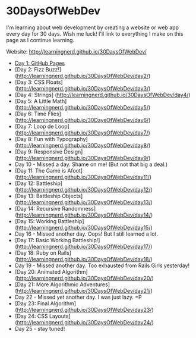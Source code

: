 # 30DaysOfWebDev
I'm learning about web development by creating a website or web app every day for 30 days. Wish me luck! I'll link to everything I make on this page as I continue learning.

Website: http://learningnerd.github.io/30DaysOfWebDev/

- [Day 1: GitHub Pages](http://learningnerd.github.io/30DaysOfWebDev/day1/)
- [Day 2: Fizz Buzz!] (http://learningnerd.github.io/30DaysOfWebDev/day2/)
- [Day 3: CSS Floats] (http://learningnerd.github.io/30DaysOfWebDev/day3/)
- [Day 4: Strings] (http://learningnerd.github.io/30DaysOfWebDev/day4/)
- [Day 5: A Little Math] (http://learningnerd.github.io/30DaysOfWebDev/day5/)
- [Day 6: Time Flies] (http://learningnerd.github.io/30DaysOfWebDev/day6/)
- [Day 7: Loop de Loop] (http://learningnerd.github.io/30DaysOfWebDev/day7/)
- [Day 8: Fun with Typography] (http://learningnerd.github.io/30DaysOfWebDev/day8/)
- [Day 9: Responsive Design] (http://learningnerd.github.io/30DaysOfWebDev/day9/)
- Day 10 - Missed a day. Shame on me! (But not that big a deal.)
- [Day 11: The Game is Afoot] (http://learningnerd.github.io/30DaysOfWebDev/day11/)
- [Day 12: Battleship] (http://learningnerd.github.io/30DaysOfWebDev/day12/)
- [Day 13: Battleship Objects] (http://learningnerd.github.io/30DaysOfWebDev/day13/)
- [Day 14: Recursive Randomness] (http://learningnerd.github.io/30DaysOfWebDev/day14/)
- [Day 15: Working Battleship] (http://learningnerd.github.io/30DaysOfWebDev/day15/)
- Day 16 - Missed another day. Oops! But I still learned a lot.
- [Day 17: Basic Working Battleship!] (http://learningnerd.github.io/30DaysOfWebDev/day17/)
- [Day 18: Ruby on Rails] (http://learningnerd.github.io/30DaysOfWebDev/day18/)
- Day 19 - Missed another day. Too exhausted from Rails Girls yesterday!
- [Day 20: Animated Algorithm] (http://learningnerd.github.io/30DaysOfWebDev/day20/)
- [Day 21: More Algorithmic Adventures] (http://learningnerd.github.io/30DaysOfWebDev/day21/)
- Day 22 - Missed yet another day. I was just lazy. =P
- [Day 23: Final Algorithm] (http://learningnerd.github.io/30DaysOfWebDev/day23/)
- [Day 24: CSS Layouts] (http://learningnerd.github.io/30DaysOfWebDev/day24/)
- Day 25 - stay tuned!
